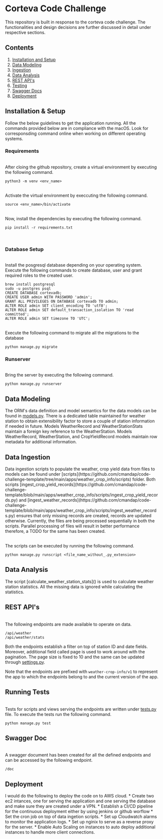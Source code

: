 # Corteva Code Challenge
This repository is built in response to the corteva code challenge. The functionalities and design decisions are further discussed in detail under respective sections.
## Contents
1. [ Installation and Setup ](#inst)
2. [ Data Modeling](#dm)
3. [ Ingestion ](#ingestion)
4. [ Data Analysis ](#da)
5. [ REST API's ](#restapi)
6. [ Testing ](#testing)
7. [ Swagger Docs](#swagger)
8. [ Deployment ](#deploy)

<a name="inst"></a>
<h2>Installation & Setup</h2>
Follow the below guidelines to get the application running. All the commands provided below are in compliance with the macOS. Look for corresponsding command online when working on different operating systems. 
<h3> Requirements </h3>

<br/>After cloing the github repository, create a virtual environment by executing the following command.

```
python3 -m venv <env_name>
```

<br/>Activate the virtual environment by execcuting the following command.
```
source <env_name>/bin/activate
```
<br/>Now, install the dependencies by executing the following command.
```
pip install -r requirements.txt
```
<br/>

<h3>Database Setup</h3>

<br/>Install the posgresql database depending on your operating system. Execute the following commands to create database, user and grant required roles to the created user.

```
brew install postgresql
sudo -u postgres psql
CREATE DATABASE cortevadb;
CREATE USER admin WITH PASSWORD 'admin';
GRANT ALL PRIVILEGES ON DATABASE cortevadb TO admin;
ALTER ROLE admin SET client_encoding TO 'utf8';
ALTER ROLE admin SET default_transaction_isolation TO 'read committed';
ALTER ROLE admin SET timezone TO 'UTC';
```

<br/>Execute the following command to migrate all the migrations to the database
```
python manage.py migrate
```

<h3>Runserver</h3>

<br/>Bring the server by executing the following command.
```
python manage.py runserver
```

<a name="dm"></a>
<h2>Data Modeling</h2>

The ORM's data definition and model semantics for the data models can be found in [models.py](https://github.com/cmandap/code-challenge-template/blob/6ed8823b97a3a5d80dbd23f54a4a764d777d4f9a/apps/weather_crop_info/models.py).
There is a dedicated table maintained for weather station to obtain extensibility factor to store a couple of station information if needed in future.
Models WeatherRecord and WeatherStationStats maintain a foreign key reference to the WeatherStation.
Models WeatherRecord, WeatherStation, and CropYieldRecord models maintain row metadata for additional information.

<a name="ingestion"></a>
<h2>Data Ingestion</h2>
Data ingestion scripts to populate the weather, crop yield data from files to models can be found under [scripts](https://github.com/cmandap/code-challenge-template/tree/main/apps/weather_crop_info/scripts) folder. Both scripts [ingest_crop_yield_records](https://github.com/cmandap/code-challenge-template/blob/main/apps/weather_crop_info/scripts/ingest_crop_yield_records.py) and [ingest_weather_records](https://github.com/cmandap/code-challenge-template/blob/main/apps/weather_crop_info/scripts/ingest_weather_records.py) ensures that only missing records are created, records are updated otherwise. Currently, the files are being processed sequentially in both the scripts. Parallel processing of files will result in better performance therefore, a TODO for the same has been created.

<br/>The scripts can be executed by running the following command.
```
python manage.py runscript <file_name_without_.py_extension>
```

<a name="da"></a>
<h2>Data Analysis</h2>
The script [calculate_weather_station_stats]() is used to calculate weather station statistics. All the missing data is ignored while calculating the statistics.

<a name="restapi"></a>
<h2>REST API's</h2>

<br/>The following endpoints are made available to operate on data.
```
/api/weather
/api/weather/stats
```

Both the endpoints establish a filter on top of station ID and date fields. Moreover, additional field called page is used to work around with the pagination. The page size is fixed to 10 and the same can be updated through [settings.py](https://github.com/cmandap/code-challenge-template/blob/main/django_project/settings.py).

Note that the endpoints are prefixed with ``` weather-crop-info/v1 ``` to represent the app to which the endpoints belong to and the current version of the app.

<a name="testing"></a>
<h2>Running Tests</h2>

<br/>Tests for scripts and views serving the endpoints are written under [tests.py](https://github.com/cmandap/code-challenge-template/blob/main/apps/weather_crop_info/tests.py) file. To execute the tests run the following command.
```
python manage.py test
```

<a name="swagger"></a>
<h2>Swagger Doc</h2>

<br/> A swagger document has been created for all the defined endpoints and can be accessed by the following endpoint.
```
/doc
```

<a name="deploy"></a>
<h2>Deployment</h2>
I would do the following to deploy the code on to AWS cloud.
* Create two ec2 intances, one for serving the application and one serving the database and make sure they are created under a VPN.
* Establish a CI/CD pipeline for the continuous deployment either by using jenkins or github worflow
* Set the cron job on top of data ingetion scripts.
* Set up Cloudwatch alarms to monitor the application logs.
* Set up nginix to serve as a reverse proxy for the server.
* Enable Auto Scaling on instances to auto deploy additional instances to handle more client connections.



